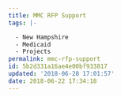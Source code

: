 ```yaml
---
title: MMC RFP Support
tags: |-

  - New Hampshire
  - Medicaid
  - Projects
permalink: mmc-rfp-support
id: 5b2d331a16ae4e00bf933817
updated: '2018-06-28 17:01:57'
date: 2018-06-22 17:34:18
---
```

